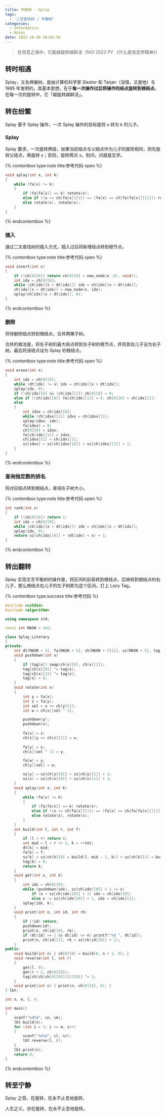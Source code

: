 ```yaml
---
title: 平衡树 - Splay
tags:
  - '二叉查找树 / 平衡树'
categories:
  - Informatics
  - Notes
date: 2022-10-30 16:02:56
---
```



> 在信息之海中，它能越旋转越鲜活（NOI 2022 PV 《什么是信息学精神》）

<!--more-->

## 转时相遇

Splay，又名伸展树，是由计算机科学家 Sleator 和 Tarjan（没错，又是他）与 1985 年发明的。其基本思想，在于**每一次操作过后将操作的结点旋转到根结点**。在每一次的旋转中，它「越旋转越鲜活」。

## 转在纷繁

Splay 基于 Splay 操作，一次 Splay 操作的目标是将 $x$ 转为 $k$ 的儿子。

### Splay

Splay 要求，一次旋转两级，如果当前结点与父结点作为儿子的属性相同，则先旋转父结点，再旋转 $x$；否则，旋转两次 $x$。别问，问就是玄学。

{% contentbox type:note title:参考代码 open %}
```cpp
void splay(int x, int k)
{
    while (fa[x] != k)
    {
        if (fa[fa[x]] == k) rotate(x);
        else if ((x == ch[fa[x]][1]) == (fa[x] == ch[fa[fa[x]]][1])) rotate(fa[x]), rotate(x);
        else rotate(x), rotate(x);
    }
}
```
{% endcontentbox %}

### 插入

通过二叉查找树的插入方式，插入过后将新增结点转到根节点。

{% contentbox type:note title:参考代码 open %}
```cpp
void insert(int x)
{
    if (!ch[0][0]) return ch[0][0] = new_node(x ,0), void();
    int idx = ch[0][0];
    while (ch[idx][x > dt[idx]]) idx = ch[idx][x > dt[idx]];
    ch[idx][x > dt[idx]] = new_node(x, idx);
    splay(ch[idx][x > dt[idx]], 0);
}
```
{% endcontentbox %}

### 删除

将待删除结点转到根结点，合并两棵子树。

合并的做法是，将左子树的最大结点转到左子树的根节点，并将其右儿子设为右子树，最后将该结点设为 Splay 的根结点。

{% contentbox type:note title:参考代码 open %}
```cpp
void erase(int x)
{
    int idx = ch[0][0];
    while (dt[idx] != x) idx = ch[idx][x > dt[idx]];
    splay(idx, 0);
    if (!ch[idx][0] && !ch[idx][1]) ch[0][0] = 0;
    else if (!ch[idx][0]) fa[ch[idx][1]] = 0, ch[0][0] = ch[idx][1];
    else
    {
        int idxx = ch[idx][0];
        while (ch[idxx][1]) idxx = ch[idxx][1];
        splay(idxx, idx);
        fa[idxx] = 0;
        ch[0][0] = idxx;
        fa[ch[idx][1]] = idxx;
        ch[idxx][1] = ch[idx][1];
        sz[idxx] = sz[ch[idxx][0]] + sz[ch[idxx][1]] + 1;
    }
}
```
{% endcontentbox %}

### 查询指定数的排名

将对应结点转到根结点，查询左子树大小。

{% contentbox type:note title:参考代码 open %}
```cpp
int rank(int x)
{
    if (!ch[0][0]) return 1;
    int idx = ch[0][0];
    while (ch[idx][x > dt[idx]]) idx = ch[idx][x > dt[idx]];
    splay(idx, 0);
    return sz[ch[idx][0]] + (dt[idx] < x) + 1;
}
```
{% endcontentbox %}

## 转出翻转

Splay 实现文艺平衡树的操作是，将区间的前驱转到根结点，后继转到根结点的右儿子，那么根结点右儿子的左子树即为这个区间，打上 Lazy Tag。

{% contentbox type:success title:参考代码 %}
```cpp
#include <cstdio>
#include <algorithm>

using namespace std;

const int MAXN = 1e5;

class Splay_Literary
{
private:
    int dt[MAXN + 5], fa[MAXN + 5], ch[MAXN + 5][2], sz[MAXN + 5], tag[MAXN + 5], tot = 0;
    void pushdown(int x)
    {
        if (tag[x]) swap(ch[x][0], ch[x][1]);
        tag[ch[x][0]] ^= tag[x];
        tag[ch[x][1]] ^= tag[x];
        tag[x] = 0;
    }
    void rotate(int x)
    {
        int y = fa[x];
        int z = fa[y];
        int sel = x == ch[y][1];
        int w = ch[x][sel ^ 1];

        pushdown(y);
        pushdown(x);
        
        fa[x] = z;
        ch[z][y == ch[z][1]] = x;
        
        fa[y] = x;
        ch[x][sel ^ 1] = y;

        fa[w] = y;
        ch[y][sel] = w;

        sz[y] = sz[ch[y][0]] + sz[ch[y][1]] + 1;
        sz[x] = sz[ch[x][0]] + sz[ch[x][1]] + 1;
    }
    void splay(int x, int k)
    {
        while (fa[x] != k)
        {
            if (fa[fa[x]] == k) rotate(x);
            else if ((x == ch[fa[x]][1]) == (fa[x] == ch[fa[fa[x]]][1])) rotate(fa[x]), rotate(x);
            else rotate(x), rotate(x);
        }
    }
    int build(int l, int r, int f)
    {
        if (l > r) return 0;
        int mid = l + r >> 1, k = ++tot;
        dt[k] = mid;
        fa[k] = f;
        sz[k] = sz[ch[k][0] = build(l, mid - 1, k)] + sz[ch[k][1] = build(mid + 1, r, k)] + 1;
        tag[k] = 0;
        return k;
    }
    void get(int x, int k)
    {
        int idx = ch[0][0];
        while (pushdown(idx), sz[ch[idx][0]] + 1 != x)
            if (x < sz[ch[idx][0]] + 1) idx = ch[idx][0];
            else x -= sz[ch[idx][0]] + 1, idx = ch[idx][1];
        splay(idx, k);
    }
    void print(int n, int id, int rk)
    {
        if (!id) return;
        pushdown(id);
        print(n, ch[id][0], rk);
        if (dt[id] >= 1 && dt[id] <= n) printf("%d ", dt[id]);
        print(n, ch[id][1], rk + sz[ch[id][0]] + 1);
    }
public:
    void build(int n) { ch[0][0] = build(0, n + 1, 0); }
    void reverse(int l, int r)
    {
        get(l, 0);
        get(r + 2, ch[0][0]);
        tag[ch[ch[ch[0][0]][1]][0]] ^= 1;
    }
    void print(int n) { print(n, ch[0][0], 0); }
} lbt;

int n, m, l, r;

int main()
{
    scanf("%d%d", &n, &m);
    lbt.build(n);
    for (int i = 1; i <= m; i++)
    {
        scanf("%d%d", &l, &r);
        lbt.reverse(l, r);
    }
    lbt.print(n);
    return 0;
}
```
{% endcontentbox %}

## 转至宁静

Splay 之音，在旋转，在永不止息地旋转。

人生之义，亦在旋转，在永不止息地旋转。
